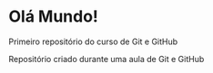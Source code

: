 # Olá Mundo!
 Primeiro repositório do curso de Git e GitHub

Repositório criado durante uma aula de Git e GitHub